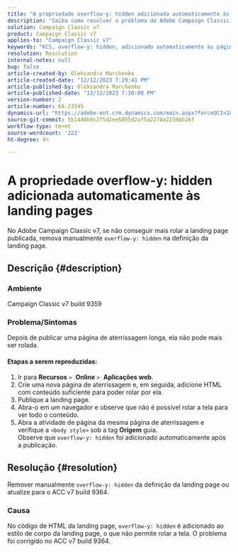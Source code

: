 ```yaml
---
title: "A propriedade overflow-y: hidden adicionada automaticamente às landing pages"
description: "Saiba como resolver o problema do Adobe Campaign Classic em que o overflow-y oculto é adicionado automaticamente às páginas de aterrissagem."
solution: Campaign Classic v7
product: Campaign Classic v7
applies-to: "Campaign Classic v7"
keywords: "KCS, overflow-y: hidden, adicionado automaticamente às páginas de aterrissagem, adobe campaign, ACC v7 build 9359, atualização para ACC v7 build 9364, Campaign Classic"
resolution: Resolution
internal-notes: null
bug: false
article-created-by: Oleksandra Marchenko
article-created-date: "12/12/2023 7:29:41 PM"
article-published-by: Oleksandra Marchenko
article-published-date: "12/12/2023 7:30:08 PM"
version-number: 2
article-number: KA-23345
dynamics-url: "https://adobe-ent.crm.dynamics.com/main.aspx?forceUCI=1&pagetype=entityrecord&etn=knowledgearticle&id=fd333dc5-2499-ee11-be37-6045bd0065f9"
source-git-commit: 5b1448b0c275d2ee5855d2af5a2278a2256bb26f
workflow-type: tm+mt
source-wordcount: '223'
ht-degree: 4%

---
```


# A propriedade overflow-y: hidden adicionada automaticamente às landing pages


No Adobe Campaign Classic v7, se não conseguir mais rolar a landing page publicada, remova manualmente `overflow-y: hidden` na definição da landing page.

## Descrição {#description}


### <b>Ambiente</b>

Campaign Classic v7 build 9359

### <b>Problema/Sintomas</b>

Depois de publicar uma página de aterrissagem longa, ela não pode mais ser rolada.

#### <b>Etapas a serem reproduzidas:</b>

1. Ir para <b>Recursos</b> `>`  <b>Online</b> `>`  <b>Aplicações web</b>.
2. Crie uma nova página de aterrissagem e, em seguida, adicione HTML com conteúdo suficiente para poder rolar por ela.
3. Publique a landing page.
4. Abra-o em um navegador e observe que não é possível rolar a tela para ver todo o conteúdo.
5. Abra a atividade de página da mesma página de aterrissagem e verifique a `<body style>` sob a tag <b>Origem</b> guia.\
   Observe que `overflow-y: hidden` foi adicionado automaticamente após a publicação.



## Resolução {#resolution}


Remover manualmente `overflow-y: hidden` da definição da landing page ou atualize para o ACC v7 build 9364.

### <b>Causa</b>

No código de HTML da landing page, `overflow-y: hidden` é adicionado ao estilo de corpo da landing page, o que não permite rolar a tela. O problema foi corrigido no ACC v7 build 9364.
